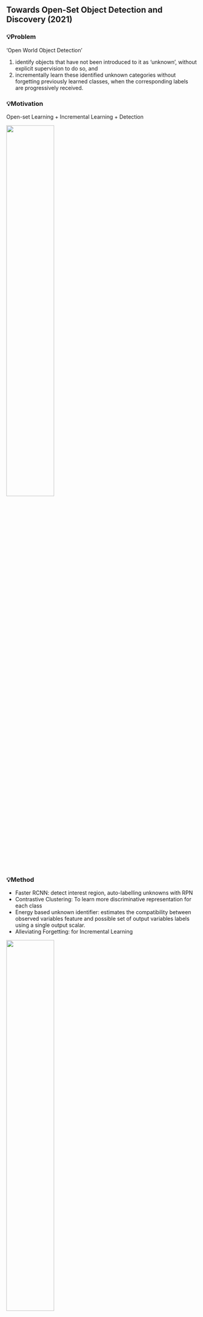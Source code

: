 ## Towards Open-Set Object Detection and Discovery (2021)
### 💡Problem
‘Open World Object Detection’
1) identify objects that have not been introduced to it as ‘unknown’, without explicit supervision to do so, and
2) incrementally learn these identified unknown categories without forgetting previously learned classes,
when the corresponding labels are progressively received. 

### 💡Motivation  
Open-set Learning + Incremental Learning + Detection

<img src="https://github.com/zzeuui/papers/assets/38878047/b1f982b3-8177-416b-b52b-fa994066d441" width="50%"/>

### 💡Method
- Faster RCNN: detect interest region, auto-labelling unknowns with RPN
- Contrastive Clustering: To learn more discriminative representation for each class
- Energy based unknown identifier: estimates the compatibility between observed variables feature and possible set of output variables labels using a single output scalar.
- Alleviating Forgetting: for Incremental Learning
 
<img src="https://github.com/zzeuui/papers/assets/38878047/40bed31e-726f-4380-bb93-43c1a08bd484" width="50%"/>

### 💡Experiment
#### Dataset
- Pascal VOC 2007
- MS-COCO

#### Evaluation Metrics
- Wilderness Impact (WI)
- Absolute Open-Set Error (A-OSE)
- mean Average Precision(mAP)
